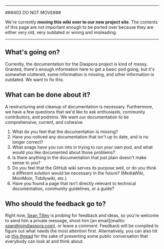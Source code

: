 ----

###403 DO NOT MOVE###

We're currently **moving this wiki over to our new project site**. The contents of this page are not important enough to be ported over because they are either very old, very outdated or wrong and misleading. 

----

## What's going on?

Currently, the documentation for the Diaspora project is kind of messy. Granted, there's enough information here to get a basic pod going, but it's somewhat cluttered, some information is missing, and other information is outdated. We want to fix this.

## What can be done about it?

A restructuring and cleanup of documentation is necessary. Furthermore, we have a few questions that we'd like to ask enthusiasts, community contributors, and podmins. We want our documentation to be comprehensive, current, and cohesive.

1. What do you feel that the documentation is missing?
2. Have you noticed any documentation that isn't up to date, and is no longer correct?
3. What snags have you run into in trying to run your own pod, and what would you like documented about those problems?
4. Is there anything in the documentation that just plain doesn't make sense to you?
5. Do you feel that the GitHub wiki serves its purpose well, or do you think a different solution would be necessary in the future? (MediaWiki, MoinMoin, Tiddlywiki, etc.)
6. Have you found a page that isn't directly relevant to technical documentation, community guidelines, or a guide?

## Who should the feedback go to?

Right now, [Sean Tilley](https://joindiaspora.com/u/deadsuperhero) is probing for feedback and ideas, so you're welcome to send him a private message, shoot him [an email](mailto: sean@joindiaspora.com), or leave a comment. Feedback will be compiled to figure out what needs the most attention first. Alternatively, you can also hit up [this thread](http://groups.google.com/group/diaspora-dev/browse_thread/thread/ca87e2bc02068338) for the sake of presenting some public conversation that everybody can look at and think about.
